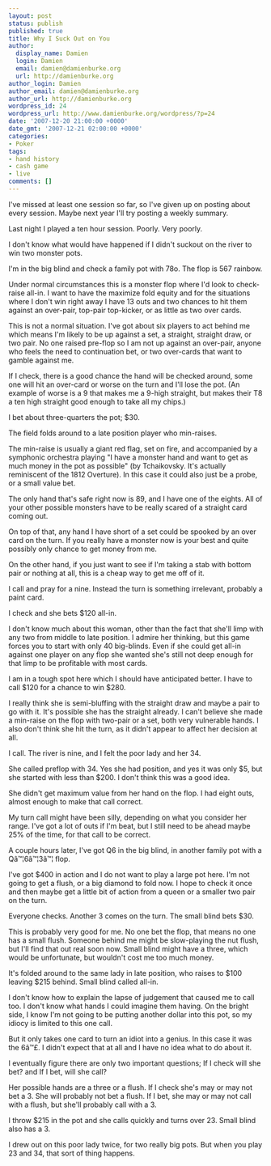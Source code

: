```yaml
---
layout: post
status: publish
published: true
title: Why I Suck Out on You
author:
  display_name: Damien
  login: Damien
  email: damien@damienburke.org
  url: http://damienburke.org
author_login: Damien
author_email: damien@damienburke.org
author_url: http://damienburke.org
wordpress_id: 24
wordpress_url: http://www.damienburke.org/wordpress/?p=24
date: '2007-12-20 21:00:00 +0000'
date_gmt: '2007-12-21 02:00:00 +0000'
categories:
- Poker
tags:
- hand history
- cash game
- live
comments: []
---
```

<p>I've missed at least one session so far, so I've given up on posting about every session. Maybe next year I'll try posting a weekly summary.</p>
<p>Last night I played a ten hour session. Poorly. Very poorly.</p>
<p>I don't know what would have happened if I didn't suckout on the river to win two monster pots.</p>
<p>I'm in the big blind and check a family pot with 78o. The flop is 567 rainbow.</p>
<p>Under normal circumstances this is a monster flop where I'd look to check-raise all-in. I want to have the maximize fold equity and for the situations where I don't win right away I have 13 outs and two chances to hit them against an over-pair, top-pair top-kicker, or as little as two over cards.</p>
<p>This is not a normal situation. I've got about six players to act behind me which means I'm likely to be up against a set, a straight, straight draw, or two pair. No one raised pre-flop so I am not up against an over-pair, anyone who feels the need to continuation bet, or two over-cards that want to gamble against me.</p>
<p>If I check, there is a good chance the hand will be checked around, some one will hit an over-card or worse on the turn and I'll lose the pot. (An example of worse is a 9 that makes me a 9-high straight, but makes their T8 a ten high straight good enough to take all my chips.)</p>
<p>I bet about three-quarters the pot; $30.</p>
<p>The field folds around to a late position player who min-raises.</p>
<p>The min-raise is usually a giant red flag, set on fire, and accompanied by a symphonic orchestra playing "I have a monster hand and want to get as much money in the pot as possible" (by Tchaikovsky.  It's actually reminiscent of the 1812 Overture).  In this case it could also just be a probe, or a small value bet.</p>
<p>The only hand that's safe right now is 89, and I have one of the eights. All of your other possible monsters have to be really scared of a straight card coming out.</p>
<p>On top of that, any hand I have short of a set could be spooked by an over card on the turn. If you really have a monster now is your best and quite possibly only chance to get money from me.</p>
<p>On the other hand, if you just want to see if I'm taking a stab with bottom pair or nothing at all, this is a cheap way to get me off of it.</p>
<p>I call and pray for a nine. Instead the turn is something irrelevant, probably a paint card.</p>
<p>I check and she bets $120 all-in.</p>
<p>I don't know much about this woman, other than the fact that she'll limp with any two from middle to late position. I admire her thinking, but this game forces you to start with only 40 big-blinds. Even if she could get all-in against one player on any flop she wanted she's still not deep enough for that limp to be profitable with most cards.</p>
<p>I am in a tough spot here which I should have anticipated better. I have to call $120 for a chance to win $280.</p>
<p>I really think she is semi-bluffing with the straight draw and maybe a pair to go with it. It's possible she has the straight already. I can't believe she made a min-raise on the flop with two-pair or a set, both very vulnerable hands. I also don't think she hit the turn, as it didn't appear to affect her decision at all.</p>
<p>I call. The river is  nine, and I felt the poor lady and her 34.</p>
<p>She called preflop with 34. Yes she had position, and yes it was only $5, but she started with less than $200. I don't think this was a good idea.</p>
<p>She didn't get maximum value from her hand on the flop. I had eight outs, almost enough to make that call correct.</p>
<p>My turn call might have been silly, depending on what you consider her range. I've got a lot of outs if I'm beat, but I still need to be ahead maybe 25% of the time, for that call to be correct.</p>
<p>A couple hours later, I've got Q6 in the big blind, in another family pot with a Q&acirc;&trade;&brvbar;6&acirc;&trade;&brvbar;3&acirc;&trade;&brvbar; flop.</p>
<p>I've got $400 in action and I do not want to play a large pot here. I'm not going to get a flush, or a big diamond to fold now. I hope to check it once and then maybe get a little bit of action from a queen or a smaller two pair on the turn.</p>
<p>Everyone checks. Another 3 comes on the turn. The small blind bets $30.</p>
<p>This is probably very good for me. No one bet the flop, that means no one has a small flush. Someone behind me might be slow-playing the nut flush, but I'll find that out real soon now. Small blind might have a three, which would be unfortunate, but wouldn't cost me too much money.</p>
<p>It's folded around to the same lady in late position, who raises to $100 leaving $215 behind. Small blind called all-in.</p>
<p>I don't know how to explain the lapse of judgement that caused me to call too. I don't know what hands I could imagine them having. On the bright side, I know I'm not going to be putting another dollar into this pot, so my idiocy is limited to this one call.</p>
<p>But it only takes one card to turn an idiot into a genius. In this case it was the 6&acirc;&trade;&pound;. I didn't expect that at all and I have no idea what to do about it.</p>
<p>I eventually figure there are only two important questions; If I check will she bet? and If I bet, will she call?</p>
<p>Her possible hands are a three or a flush. If I check she's may or may not bet a 3. She will probably not bet a flush. If I bet, she may or may not call with a flush, but she'll probably call with a 3.</p>
<p>I throw $215 in the pot and she calls quickly and turns over 23. Small blind also has a 3.</p>
<p>I drew out on this poor lady twice, for two really big pots. But when you play 23 and 34, that sort of thing happens.</p>
